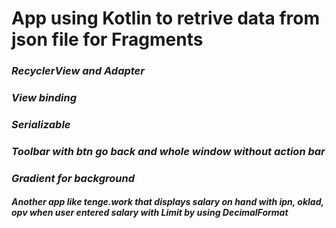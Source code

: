 # **App using Kotlin to retrive data from json file for Fragments**
### *RecyclerView and Adapter*
### *View binding*
### *Serializable*
### *Toolbar with btn go back and whole window without action bar*
### *Gradient for background*


##### ***Another app like tenge.work that displays salary on hand with ipn, oklad, opv when user entered salary with Limit by using DecimalFormat***
